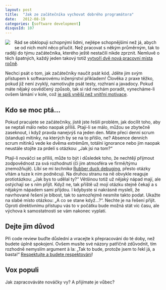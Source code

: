 ```yaml
---
layout: post
title:  "Jak ze začátečníka vychovat dobrého programátora"
date:   2012-08-19
categories: [software development]
disqusId: 107
---
```

<div style="float: left; margin: 0 1em 1em 0; text-align: center;"><a href="http://www.flickr.com/photos/bantercz/7817532452/in/photostream/"><img src="http://farm8.staticflickr.com/7107/7817532452_9714719311_m.jpg" /></a></div> Rád se obklopuji schopnými lidmi, nejlépe schopnějšími než já, abych se od nich mohl něco přiučit. Než pracovat s někým průměrným, tak to raději do týmu začátečníka, kterého ještě nestačili nikde zprznit. Nemluvě o těch špatných, každý jeden takový totiž <a href="http://www.sigsoft.org/SEN/parnas.html">vytvoří dvě nová pracovní místa ročně</a>.
<!--more-->

Nechci psát o tom, jak začátečníky naučit psát kód. Jděte jim svým přístupem k softwarovému inženýrství přikladem! Člověka z praxe těžko, pokud již není zvyklý, namotivujte psát testy, rozhraní a javadocy. Pokud máte nějaký osvědčený způsob, tak si rád nechám poradit, vynecháme-li ovšem lámání v kole, což <a href="http://www.youtube.com/watch?v=7cnxm-OatVs">je spíš vnější než vnitřní motivace</a>.

Kdo se moc ptá...
------

Pokud pracujete se začátečníky, jistě jste řešili problém, jak docílit toho, aby se neptali málo nebo naopak příliš. Ptají-li se málo, můžou se zbytečně zaseknout, i když pravda nanejvýš na jeden den. Máte přeci denní scrum (standup) mítinky, na kterých by se na to přišlo, ne? Absence denních scrum mítinků vede ke dvěma extrémům, totální ignorance nebo jim naopak neustále stojíte za prdelí s otázkou: „Jak jsi na tom?“

Ptají-li nováčci se příliš, může to být i důsledek toho, že nechtějí přijmout zodpovědnost za svá rozhodnutí (či jim atmosféra ve firmě/týmu znemožňujě). Líbí se mi <i>technika</i> <a href="http://www.codinghorror.com/blog/2012/03/rubber-duck-problem-solving.html">Rubber duck debuging</a>, přesto otázky vítám a tuze k nim podněcuji. Na druhou stranu na ně obvykle reaguje protiotázkou: „Jak bys to udělal ty?“ Většinou totiž už nějaký nápad mají, ale ostýchají se s ním přijít. Když ne, tak příště už mojí otázku stejně čekají a s nějakým nápadem sami přijdou. I kdybyste si nakrásně mysleli, že navrhované řešení je blbost, tak to samozřejmě nesmíte takto podat. Ukažte na slabé místo otázkou: „A co se stane  když...?“. Nechte je na řešení přijít. Oproti direktivnímu přístupu vás to v počátku bude možná stát víc času, ale výchova k samostatnosti se vám nakonec vyplatí.

Dejte jim důvod
------

Při code review buďte důslední a vracejte k přepracování do té doby, než budete úplně spokojení. Ovšem musíte své názory patřičně zdůvodnit, tím rozhodně nemyslím argument à la: „Tak to bude, protože jsem to řekl já, a basta!“ <a href="http://www.kosmas.cz/detail.asp?cislo=157570&amp;afil=1102">Respektujte a budete respektováni</a>! 

Vox populi
------

Jak zapracováváte nováčky vy? A přijímate je vůbec?